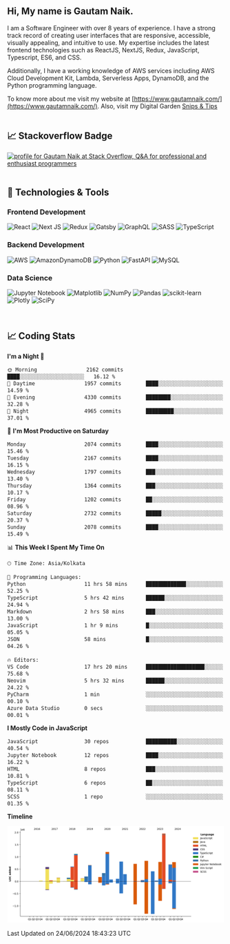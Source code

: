  
## Hi, My name is Gautam Naik.

I am a Software Engineer with over 8 years of experience. I have a strong track record of creating user interfaces that are responsive, accessible, visually appealing, and intuitive to use. My expertise includes the latest frontend technologies such as ReactJS, NextJS, Redux, JavaScript, Typescript, ES6, and CSS. 

Additionally, I have a working knowledge of AWS services including AWS Cloud Development Kit, Lambda, Serverless Apps, DynamoDB, and the Python programming language. 

To know more about me visit my website at [https://www.gautamnaik.com/](https://www.gautamnaik.com/). Also, visit my Digital Garden [Snips & Tips](https://gautamnaik1994.gitbook.io/snippets/)
<br/>
<br/>

## &#x1f4c8; Stackoverflow Badge

<a href="https://stackoverflow.com/users/2376317/gautam-naik"><img src="https://stackoverflow.com/users/flair/2376317.png?theme=dark" width="208" height="58" alt="profile for Gautam Naik at Stack Overflow, Q&amp;A for professional and enthusiast programmers" title="profile for Gautam Naik at Stack Overflow, Q&amp;A for professional and enthusiast programmers"></a>
<br/>
<br/>

## 🔧 Technologies & Tools

### Frontend Development 

![React](https://img.shields.io/badge/react-%2320232a.svg?style=for-the-badge&logo=react&logoColor=%2361DAFB)
![Next JS](https://img.shields.io/badge/Next-black?style=for-the-badge&logo=next.js&logoColor=white)
![Redux](https://img.shields.io/badge/redux-%23593d88.svg?style=for-the-badge&logo=redux&logoColor=white)
![Gatsby](https://img.shields.io/badge/Gatsby-%23663399.svg?style=for-the-badge&logo=gatsby&logoColor=white)
![GraphQL](https://img.shields.io/badge/-GraphQL-E10098?style=for-the-badge&logo=graphql&logoColor=white)
![SASS](https://img.shields.io/badge/SASS-hotpink.svg?style=for-the-badge&logo=SASS&logoColor=white)
![TypeScript](https://img.shields.io/badge/typescript-%23007ACC.svg?style=for-the-badge&logo=typescript&logoColor=white)


### Backend Development 

![AWS](https://img.shields.io/badge/AWS-%23FF9900.svg?style=for-the-badge&logo=amazon-aws&logoColor=white)
![AmazonDynamoDB](https://img.shields.io/badge/Amazon%20DynamoDB-4053D6?style=for-the-badge&logo=Amazon%20DynamoDB&logoColor=white)
![Python](https://img.shields.io/badge/python-3670A0?style=for-the-badge&logo=python&logoColor=ffdd54)
![FastAPI](https://img.shields.io/badge/FastAPI-005571?style=for-the-badge&logo=fastapi)
![MySQL](https://img.shields.io/badge/mysql-%2300f.svg?style=for-the-badge&logo=mysql&logoColor=white)


### Data Science

![Jupyter Notebook](https://img.shields.io/badge/jupyter-%23FA0F00.svg?style=for-the-badge&logo=jupyter&logoColor=white)
![Matplotlib](https://img.shields.io/badge/Matplotlib-%23ffffff.svg?style=for-the-badge&logo=Matplotlib&logoColor=black)
![NumPy](https://img.shields.io/badge/numpy-%23013243.svg?style=for-the-badge&logo=numpy&logoColor=white)
![Pandas](https://img.shields.io/badge/pandas-%23150458.svg?style=for-the-badge&logo=pandas&logoColor=white)
![scikit-learn](https://img.shields.io/badge/scikit--learn-%23F7931E.svg?style=for-the-badge&logo=scikit-learn&logoColor=white)
![Plotly](https://img.shields.io/badge/Plotly-%233F4F75.svg?style=for-the-badge&logo=plotly&logoColor=white)
![SciPy](https://img.shields.io/badge/SciPy-%230C55A5.svg?style=for-the-badge&logo=scipy&logoColor=%white)

<br/>

## 📈 Coding Stats

<!--START_SECTION:waka-->
**I'm a Night 🦉** 

```text
🌞 Morning                2162 commits        ████░░░░░░░░░░░░░░░░░░░░░   16.12 % 
🌆 Daytime                1957 commits        ████░░░░░░░░░░░░░░░░░░░░░   14.59 % 
🌃 Evening                4330 commits        ████████░░░░░░░░░░░░░░░░░   32.28 % 
🌙 Night                  4965 commits        █████████░░░░░░░░░░░░░░░░   37.01 % 
```
📅 **I'm Most Productive on Saturday** 

```text
Monday                   2074 commits        ████░░░░░░░░░░░░░░░░░░░░░   15.46 % 
Tuesday                  2167 commits        ████░░░░░░░░░░░░░░░░░░░░░   16.15 % 
Wednesday                1797 commits        ███░░░░░░░░░░░░░░░░░░░░░░   13.40 % 
Thursday                 1364 commits        ███░░░░░░░░░░░░░░░░░░░░░░   10.17 % 
Friday                   1202 commits        ██░░░░░░░░░░░░░░░░░░░░░░░   08.96 % 
Saturday                 2732 commits        █████░░░░░░░░░░░░░░░░░░░░   20.37 % 
Sunday                   2078 commits        ████░░░░░░░░░░░░░░░░░░░░░   15.49 % 
```


📊 **This Week I Spent My Time On** 

```text
🕑︎ Time Zone: Asia/Kolkata

💬 Programming Languages: 
Python                   11 hrs 58 mins      █████████████░░░░░░░░░░░░   52.25 % 
TypeScript               5 hrs 42 mins       ██████░░░░░░░░░░░░░░░░░░░   24.94 % 
Markdown                 2 hrs 58 mins       ███░░░░░░░░░░░░░░░░░░░░░░   13.00 % 
JavaScript               1 hr 9 mins         █░░░░░░░░░░░░░░░░░░░░░░░░   05.05 % 
JSON                     58 mins             █░░░░░░░░░░░░░░░░░░░░░░░░   04.26 % 

🔥 Editors: 
VS Code                  17 hrs 20 mins      ███████████████████░░░░░░   75.68 % 
Neovim                   5 hrs 32 mins       ██████░░░░░░░░░░░░░░░░░░░   24.22 % 
PyCharm                  1 min               ░░░░░░░░░░░░░░░░░░░░░░░░░   00.10 % 
Azure Data Studio        0 secs              ░░░░░░░░░░░░░░░░░░░░░░░░░   00.01 % 
```

**I Mostly Code in JavaScript** 

```text
JavaScript               30 repos            ██████████░░░░░░░░░░░░░░░   40.54 % 
Jupyter Notebook         12 repos            ████░░░░░░░░░░░░░░░░░░░░░   16.22 % 
HTML                     8 repos             ███░░░░░░░░░░░░░░░░░░░░░░   10.81 % 
TypeScript               6 repos             ██░░░░░░░░░░░░░░░░░░░░░░░   08.11 % 
SCSS                     1 repo              ░░░░░░░░░░░░░░░░░░░░░░░░░   01.35 % 
```



**Timeline**

![Lines of Code chart](https://raw.githubusercontent.com/gautamnaik1994/gautamnaik1994/master/assets/bar_graph.png)


 Last Updated on 24/06/2024 18:43:23 UTC
<!--END_SECTION:waka-->

<!-- ## &#x1f4c8; My GitHub Stats

[![Top Langs](https://github-readme-stats.vercel.app/api/top-langs/?username=gautamnaik1994&hide=java,html,css&theme=nord)](https://github.com/anuraghazra/github-readme-stats)


## &#x1f4c8; Wakatime Stats

<a href="https://wakatime.com"><img src="https://wakatime.com/share/@gautamnaik1994/6e3d774f-5628-4179-9709-01d2633682e2.png" /></a> -->
